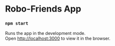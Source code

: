 # Robo-Friends App

### `npm start`

Runs the app in the development mode.\
Open [http://localhost:3000](http://localhost:3000) to view it in the browser.



